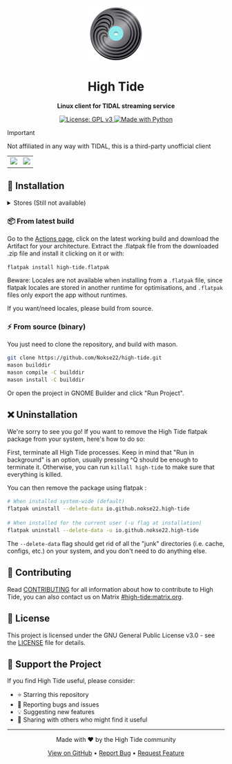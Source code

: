 <div align="center">
  <img height="128" src="data/icons/hicolor/scalable/apps/io.github.nokse22.high-tide.svg" alt="High Tide Logo"/>
  
  # High Tide
  
  <p align="center">
    <strong>Linux client for TIDAL streaming service</strong>
  </p>
  
  <p align="center">
    <a href="https://www.gnu.org/licenses/gpl-3.0">
      <img src="https://img.shields.io/badge/License-GPLv3-blue.svg" alt="License: GPL v3"/>
    </a>
    <a href="https://www.python.org/">
      <img src="https://img.shields.io/badge/Made%20with-Python-ff7b3f.svg" alt="Made with Python"/>
    </a>
  </p>
</div>

> [!IMPORTANT] 
> Not affiliated in any way with TIDAL, this is a third-party unofficial client

<table>
  <tr>
    <th><img src="data/resources/screenshot 1.png"/></th>
    <th><img src="data/resources/screenshot 2.png"/></th>
  </tr>
</table>

## 🚀 Installation
<details><summary>Stores (Still not available)</summary>
### 🛒 High Tide is available on

<a href='https://flathub.org/apps/io.github.nokse22.high-tide'><img height='80' alt='Download on Flathub' src='https://dl.flathub.org/assets/badges/flathub-badge-en.png'/></a>
</details>

### 📦 From latest build

Go to the [Actions page](https://github.com/Nokse22/high-tide/actions), click on the latest working build and download the Artifact for your architecture.
Extract the .flatpak file from the downloaded .zip file and install it clicking on it or with:

`flatpak install high-tide.flatpak`

Beware: Locales are not available when installing from a `.flatpak` file, since flatpak locales are stored in another runtime for optimisations, and `.flatpak` files only export the app without runtimes.

If you want/need locales, please build from source.

### ⚡ From source (binary)

You just need to clone the repository, and build with mason.

```sh
git clone https://github.com/Nokse22/high-tide.git
mason builddir
mason compile -C builddir
mason install -C builddir
```

Or open the project in GNOME Builder and click "Run Project".

## ❌ Uninstallation
We're sorry to see you go! If you want to remove the High Tide flatpak package from your system, here's how to do so:

First, terminate all High Tide processes. Keep in mind that "Run in background" is an option, usually pressing ^Q should be enough to terminate it. Otherwise, you can run `killall high-tide` to make sure that everything is killed.

You can then remove the package using flatpak :
```sh
# When installed system-wide (default)
flatpak uninstall --delete-data io.github.nokse22.high-tide

# When installed for the current user (-u flag at installation)
flatpak uninstall --delete-data -u io.github.nokse22.high-tide
```

The `--delete-data` flag should get rid of all the "junk" directories (i.e. cache, configs, etc.) on your system, and you don't need to do anything else.

## 🤝 Contributing

Read [CONTRIBUTING](CONTRIBUTING.md) for all information about how to contribute to High Tide, you can also contact us on Matrix [#high-tide:matrix.org](https://matrix.to/#/%23high-tide:matrix.org).

## 📄 License

This project is licensed under the GNU General Public License v3.0 - see the [LICENSE](COPYING) file for details.

## 🌟 Support the Project

If you find High Tide useful, please consider:

- ⭐ Starring this repository
- 🐛 Reporting bugs and issues
- 💡 Suggesting new features
- 🔄 Sharing with others who might find it useful

---

<div align="center">
  <p>Made with ❤️ by the High Tide community</p>
  <p>
    <a href="https://github.com/Nokse22/high-tide">View on GitHub</a> • 
    <a href="https://github.com/Nokse22/high-tide/issues">Report Bug</a> • 
    <a href="https://github.com/Nokse22/high-tide/issues">Request Feature</a>
  </p>
</div>
